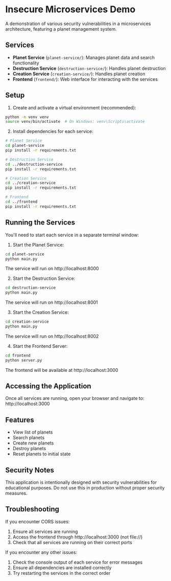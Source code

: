 # Insecure Microservices Demo

A demonstration of various security vulnerabilities in a microservices architecture, featuring a planet management system.

## Services

- **Planet Service** (`planet-service/`): Manages planet data and search functionality
- **Destruction Service** (`destruction-service/`): Handles planet destruction
- **Creation Service** (`creation-service/`): Handles planet creation
- **Frontend** (`frontend/`): Web interface for interacting with the services

## Setup

1. Create and activate a virtual environment (recommended):
```bash
python -m venv venv
source venv/bin/activate  # On Windows: venv\Scripts\activate
```

2. Install dependencies for each service:
```bash
# Planet Service
cd planet-service
pip install -r requirements.txt

# Destruction Service
cd ../destruction-service
pip install -r requirements.txt

# Creation Service
cd ../creation-service
pip install -r requirements.txt

# Frontend
cd ../frontend
pip install -r requirements.txt
```

## Running the Services

You'll need to start each service in a separate terminal window:

1. Start the Planet Service:
```bash
cd planet-service
python main.py
```
The service will run on http://localhost:8000

2. Start the Destruction Service:
```bash
cd destruction-service
python main.py
```
The service will run on http://localhost:8001

3. Start the Creation Service:
```bash
cd creation-service
python main.py
```
The service will run on http://localhost:8002

4. Start the Frontend Server:
```bash
cd frontend
python server.py
```
The frontend will be available at http://localhost:3000

## Accessing the Application

Once all services are running, open your browser and navigate to:
http://localhost:3000

## Features

- View list of planets
- Search planets
- Create new planets
- Destroy planets
- Reset planets to initial state

## Security Notes

This application is intentionally designed with security vulnerabilities for educational purposes. Do not use this in production without proper security measures.

## Troubleshooting

If you encounter CORS issues:
1. Ensure all services are running
2. Access the frontend through http://localhost:3000 (not file://)
3. Check that all services are running on their correct ports

If you encounter any other issues:
1. Check the console output of each service for error messages
2. Ensure all dependencies are installed correctly
3. Try restarting the services in the correct order 